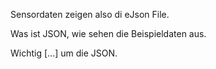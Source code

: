 Sensordaten zeigen also di eJson File.

Was ist JSON, wie sehen die Beispieldaten aus.

Wichtig [...] um die JSON. 
